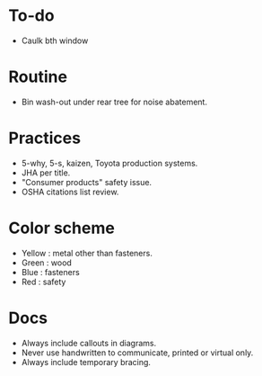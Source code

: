 # To-do
- Caulk bth window

# Routine
- Bin wash-out under rear tree for noise abatement.

# Practices
- 5-why, 5-s, kaizen, Toyota production systems.
- JHA per title.
- "Consumer products" safety issue.
- OSHA citations list review.

# Color scheme

- Yellow : metal other than fasteners.
- Green : wood
- Blue : fasteners
- Red : safety

# Docs

- Always include callouts in diagrams.
- Never use handwritten to communicate, printed or virtual only.
- Always include temporary bracing.